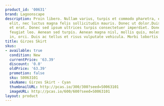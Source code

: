 ```yaml
---
product_id: '00631'
brand: Lagoonscape
description: Proin libero. Nullam varius, turpis et commodo pharetra, est eros bibendum
  elit, nec luctus magna felis sollicitudin mauris. Donec ut dolor.Duis volutpat elit
  et erat. Donec sed ipsum ultrices turpis consectetuer imperdiet. Donec interdum
  feugiat leo. Aenean sed turpis. Aenean magna nisl, mollis quis, molestie eu, feugiat
  in, orci. Duis ac tellus et risus vulputate vehicula. Morbi lobortis quam eu velit.
title: Girzes Skirt
skus:
- available: true
  condition: New
  currentPrice: '63.39'
  discount: '0.0'
  oldPrice: '63.39'
  promotion: false
  sku: S0063101
  skuName: Girzes Skirt - Cyan
  thumbnailURL: http://pcas.io/300/300?seed=S0063101
  imageURL: http://pcas.io/600/600?seed=S0063101
layout: product
---
```

